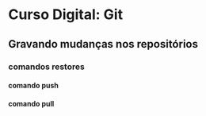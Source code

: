 # Curso Digital: Git

## Gravando mudanças nos repositórios

### comandos restores
#### comando push
#### comando pull
